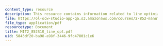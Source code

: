 ```yaml
---
content_type: resource
description: This resource contains information related to line optimization.
file: https://ol-ocw-studio-app-qa.s3.amazonaws.com/courses/2-852-manufacturing-systems-analysis-spring-2010/5843df20ba98a98f34469fc47801c1e6_MIT2_852S10_line_opt.pdf
file_type: application/pdf
resourcetype: Document
title: MIT2_852S10_line_opt.pdf
uid: 5843df20-ba98-a98f-3446-9fc47801c1e6
---
```


